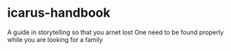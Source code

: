 # icarus-handbook
A guide in storytelling
so that you arnet lost
One need to be found properly while you are looking for a family
